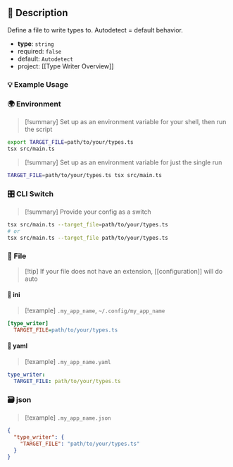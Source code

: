 ## 📜 Description

Define a file to write types to. Autodetect = default behavior.

- **type**: `string`
- required: `false`
- default: `Autodetect`
- project: [[Type Writer Overview]]

### 💡 Example Usage

### 🌍 Environment

> [!summary] Set up as an environment variable for your shell, then run the script
```bash
export TARGET_FILE=path/to/your/types.ts
tsx src/main.ts
```
> [!summary] Set up as an environment variable for just the single run

```bash
TARGET_FILE=path/to/your/types.ts tsx src/main.ts
```

### 🎛️ CLI Switch

> [!summary] Provide your config as a switch
```bash
tsx src/main.ts --target_file=path/to/your/types.ts
# or
tsx src/main.ts --target_file path/to/your/types.ts
```

### 📁 File
> [!tip] If your file does not have an extension, [[configuration]] will do auto
#### 📘 ini

> [!example] 
> `.my_app_name`, `~/.config/my_app_name`

```ini
[type_writer]
  TARGET_FILE=path/to/your/types.ts
```
#### 📄 yaml

> [!example]
> `.my_app_name.yaml`

```yaml
type_writer:
  TARGET_FILE: path/to/your/types.ts
```
### 🗃️ json

> [!example]
> `.my_app_name.json`

```json
{
  "type_writer": {
    "TARGET_FILE": "path/to/your/types.ts"
  }
}
```
